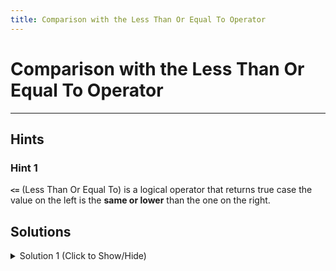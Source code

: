 ```yaml
---
title: Comparison with the Less Than Or Equal To Operator
---
```

# Comparison with the Less Than Or Equal To Operator


---
## Hints

### Hint 1
**`<=`** (Less Than Or Equal To) is a logical operator that returns true case the value on the left is the **same or lower** than the one on the right.

## Solutions

<details><summary>Solution 1 (Click to Show/Hide)</summary>

```javascript
function testLessOrEqual(val) {
  if (val <= 12) return "Smaller Than or Equal to 12";

  if (val <= 24) return "Smaller Than or Equal to 24";

  return "More Than 24";
}
```
</details>